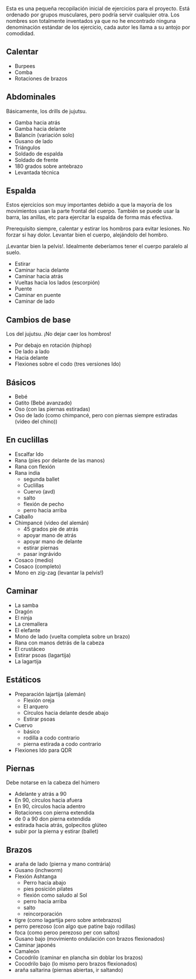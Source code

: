Esta es una pequeña recopilación inicial de ejercicios para el proyecto. 
Está ordenado por grupos musculares, pero podría servir cualquier otra.
Los nombres son totalmente inventados ya que no he encontrado ninguna denominación estándar de los ejercicio, cada autor les llama a su antojo por comodidad.


## Calentar

- Burpees
- Comba
- Rotaciones de brazos



## Abdominales

Básicamente, los drills de jujutsu.

- Gamba hacia atrás
- Gamba hacia delante
- Balancín (variación solo)
- Gusano de lado
- Triángulos
- Soldado de espalda
- Soldado de frente
- 180 grados sobre antebrazo
- Levantada técnica


## Espalda

Estos ejercicios son muy importantes debido a que la mayoría de los movimientos usan
la parte frontal del cuerpo. También se puede usar la barra, las anillas, etc para ejercitar 
la espalda de forma más efectiva.

Prerequisito siempre, calentar y estirar los hombros para evitar lesiones. No forzar si hay dolor.
Levantar bien el cuerpo, alejándolo del hombro.

¡Levantar bien la pelvis!. Idealmente deberíamos tener el cuerpo paralelo al suelo.

- Estirar
- Caminar hacia delante
- Caminar hacia atrás
- Vueltas hacia los lados (escorpión)
- Puente
- Caminar en puente
- Caminar de lado


## Cambios de base

Los del jujutsu. ¡No dejar caer los hombros!

- Por debajo en rotación (hiphop)
- De lado a lado
- Hacia delante
- Flexiones sobre el codo (tres versiones Ido)

## Básicos

- Bebé
- Gatito (Bebé avanzado)
- Oso (con las piernas estiradas)
- Oso de lado (como chimpancé, pero con piernas siempre estiradas (vídeo del chino))


## En cuclillas

- Escalfar Ido
- Rana (pies por delante de las manos)
- Rana con flexión
- Rana india
    * segunda ballet
    * Cuclillas
    * Cuervo (avd)
    * salto
    * flexión de pecho
    * perro hacia arriba
- Caballo
- Chimpancé (video del alemán)
    * 45 grados pie de atrás
    * apoyar mano de atrás
    * apoyar mano de delante
    * estirar piernas
    * pasar ingrávido
- Cosaco (medio)
- Cosaco (completo)
- Mono en zig-zag (levantar la pelvis!)

## Caminar

- La samba
- Dragón
- El ninja
- La cremallera
- El elefante
- Mono de lado (vuelta completa sobre un brazo)
- Rana con manos detrás de la cabeza
- El crustáceo
- Estirar psoas (lagartija)
- La lagartija

## Estáticos

- Preparación lajartija (alemán)
    * Flexión oreja
    * El arquero
    * Círculos hacia delante desde abajo
    * Estirar psoas
- Cuervo
    * básico
    * rodilla a codo contrario
    * pierna estirada a codo contrario
- Flexiones Ido para QDR


## Piernas

Debe notarse en la cabeza del húmero

- Adelante y atrás a 90
- En 90, círculos hacia afuera
- En 90, círculos hacia adentro
- Rotaciones con pierna extendida
- de 0 a 90 don pierna extendida
- estirada hacia atrás, golpecitos glúteo
- subir por la pierna y estirar (ballet)


## Brazos

- araña de lado (pierna y mano contrária)
- Gusano (inchworm)
- Flexión Ashtanga
    * Perro hacia abajo
    * pies posición pilates
    * flexión como saludo al Sol
    * perro hacia arriba
    * salto
    * reincorporación
- tigre (como lagartija pero sobre antebrazos)
- perro perezoso (con algo que patine bajo rodillas)
- foca (como peroo perezoso per con saltos)
- Gusano bajo (movimiento ondulación con brazos flexionados)
- Caminar japonés
- Camaleón
- Cocodrilo (caminar en plancha sin doblar los brazos)
- Cocodrilo bajo (lo mismo pero brazos flexionados)
- araña saltarina (piernas abiertas, ir saltando)